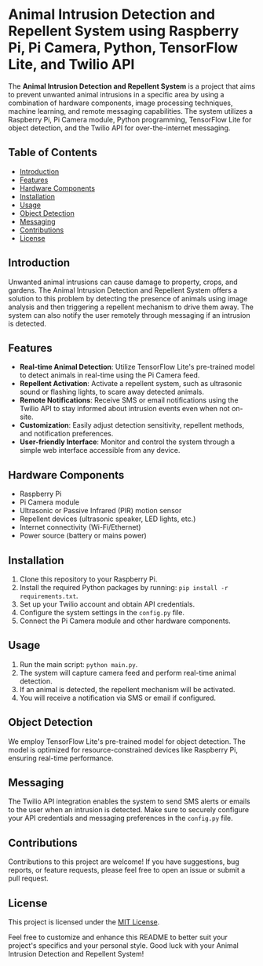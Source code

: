 # Animal Intrusion Detection and Repellent System using Raspberry Pi, Pi Camera, Python, TensorFlow Lite, and Twilio API


The **Animal Intrusion Detection and Repellent System** is a project that aims to prevent unwanted animal intrusions in a specific area by using a combination of hardware components, image processing techniques, machine learning, and remote messaging capabilities. The system utilizes a Raspberry Pi, Pi Camera module, Python programming, TensorFlow Lite for object detection, and the Twilio API for over-the-internet messaging.

## Table of Contents

- [Introduction](#introduction)
- [Features](#features)
- [Hardware Components](#hardware-components)
- [Installation](#installation)
- [Usage](#usage)
- [Object Detection](#object-detection)
- [Messaging](#messaging)
- [Contributions](#contributions)
- [License](#license)

## Introduction

Unwanted animal intrusions can cause damage to property, crops, and gardens. The Animal Intrusion Detection and Repellent System offers a solution to this problem by detecting the presence of animals using image analysis and then triggering a repellent mechanism to drive them away. The system can also notify the user remotely through messaging if an intrusion is detected.

## Features

- **Real-time Animal Detection**: Utilize TensorFlow Lite's pre-trained model to detect animals in real-time using the Pi Camera feed.
- **Repellent Activation**: Activate a repellent system, such as ultrasonic sound or flashing lights, to scare away detected animals.
- **Remote Notifications**: Receive SMS or email notifications using the Twilio API to stay informed about intrusion events even when not on-site.
- **Customization**: Easily adjust detection sensitivity, repellent methods, and notification preferences.
- **User-friendly Interface**: Monitor and control the system through a simple web interface accessible from any device.

## Hardware Components

- Raspberry Pi
- Pi Camera module
- Ultrasonic or Passive Infrared (PIR) motion sensor
- Repellent devices (ultrasonic speaker, LED lights, etc.)
- Internet connectivity (Wi-Fi/Ethernet)
- Power source (battery or mains power)

## Installation

1. Clone this repository to your Raspberry Pi.
2. Install the required Python packages by running: `pip install -r requirements.txt`.
3. Set up your Twilio account and obtain API credentials.
4. Configure the system settings in the `config.py` file.
5. Connect the Pi Camera module and other hardware components.

## Usage

1. Run the main script: `python main.py`.
2. The system will capture camera feed and perform real-time animal detection.
3. If an animal is detected, the repellent mechanism will be activated.
4. You will receive a notification via SMS or email if configured.

## Object Detection

We employ TensorFlow Lite's pre-trained model for object detection. The model is optimized for resource-constrained devices like Raspberry Pi, ensuring real-time performance.

## Messaging

The Twilio API integration enables the system to send SMS alerts or emails to the user when an intrusion is detected. Make sure to securely configure your API credentials and messaging preferences in the `config.py` file.

## Contributions

Contributions to this project are welcome! If you have suggestions, bug reports, or feature requests, please feel free to open an issue or submit a pull request.

## License

This project is licensed under the [MIT License](LICENSE).

Feel free to customize and enhance this README to better suit your project's specifics and your personal style. Good luck with your Animal Intrusion Detection and Repellent System!
